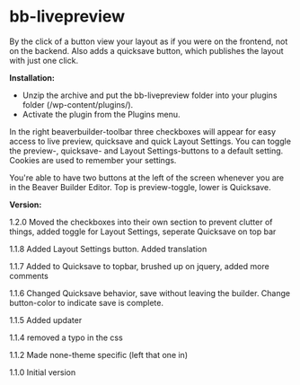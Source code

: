 # bb-livepreview
By the click of a button view your layout as if you were on the frontend, not on the backend.
Also adds a quicksave button, which publishes the layout with just one click.

**Installation:**

* Unzip the archive and put the bb-livepreview folder into your plugins folder (/wp-content/plugins/).
* Activate the plugin from the Plugins menu.


In the right beaverbuilder-toolbar three checkboxes will appear for easy access to live preview, quicksave and quick Layout Settings. You can toggle the preview-, quicksave- and Layout Settings-buttons to a default setting. Cookies are used to remember your settings.

You're able to have two buttons at the left of the screen whenever you are in the Beaver Builder Editor. Top is preview-toggle, lower is Quicksave.


**Version:**

1.2.0	Moved the checkboxes into their own section to prevent clutter of things, added toggle for Layout Settings, seperate Quicksave on top bar

1.1.8	Added Layout Settings button. Added translation

1.1.7	Added to Quicksave to topbar, brushed up on jquery, added more comments

1.1.6	Changed Quicksave behavior, save without leaving the builder. Change button-color to indicate save is complete.

1.1.5	Added updater

1.1.4	removed a typo in the css

1.1.2	Made none-theme specific (left that one in)

1.1.0	Initial version
